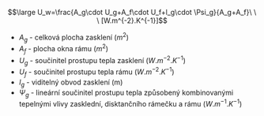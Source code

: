 
$$\large U_w=\frac{A_g\cdot U_g+A_f\cdot U_f+l_g\cdot \Psi_g}{A_g+A_f}\ \ \ [W.m^{-2}.K^{-1}]$$
- $A_g$ - celková plocha zasklení ($m^2$)
- $A_f$ - plocha okna rámu ($m^2$)
- $U_g$ - součinitel prostupu tepla zasklení ($W.m^{-2}.K^{-1}$)
- $U_f$ - součinitel prostupu tepla rámu ($W.m^{-2}.K^{-1}$)
- $l_g$ - viditelný obvod zasklení (m)
- $\Psi_g$ - lineární součinitel prostupu tepla způsobený kombinovanými tepelnými vlivy zasklední, disktančního rámečku a rámu ($W.m^{-1}.K^{-1}$)